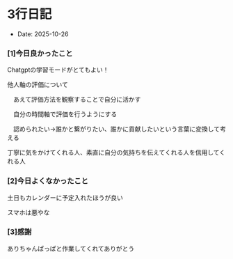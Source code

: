 # 3行日記

- Date: 2025-10-26

### [1]今日良かったこと

Chatgptの学習モードがとてもよい！

他人軸の評価について

　あえて評価方法を観察することで自分に活かす

　自分の時間軸で評価を行うようにする

　認められたい→誰かと繋がりたい、誰かに貢献したいという言葉に変換して考える

丁寧に気をかけてくれる人、素直に自分の気持ちを伝えてくれる人を信用してくれる人



### [2]今日よくなかったこと

土日もカレンダーに予定入れたほうが良い

スマホは悪やな



### [3]感謝

ありちゃんぱっぱと作業してくれてありがとう

